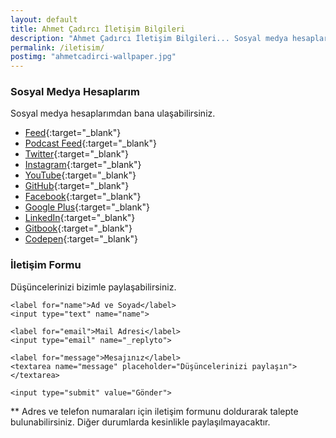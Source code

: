 ```yaml
---
layout: default
title: Ahmet Çadırcı İletişim Bilgileri
description: "Ahmet Çadırcı İletişim Bilgileri... Sosyal medya hesapları ve iletişim formu üzerinden ulaşabilirsiniz."
permalink: /iletisim/
postimg: "ahmetcadirci-wallpaper.jpg"
---
```


### Sosyal Medya Hesaplarım

Sosyal medya hesaplarımdan bana ulaşabilirsiniz.

- [Feed](https://ahmetcadirci.com.tr/rss){:target="_blank"}
- [Podcast Feed](https://ahmetcadirci.com.tr/podcast){:target="_blank"}
- [Twitter](https://ahmetcadirci.com.tr/twitter){:target="_blank"}
- [Instagram](https://ahmetcadirci.com.tr/instagram){:target="_blank"}
- [YouTube](https://ahmetcadirci.com.tr/youtube){:target="_blank"}
- [GitHub](https://ahmetcadirci.com.tr/github){:target="_blank"}
- [Facebook](https://ahmetcadirci.com.tr/facebook){:target="_blank"}
- [Google Plus](https://ahmetcadirci.com.tr/googleplus){:target="_blank"}
- [LinkedIn](https://ahmetcadirci.com.tr/linkedin){:target="_blank"}
- [Gitbook](https://www.gitbook.com/@ahmetcadirci25){:target="_blank"}
- [Codepen](https://codepen.io/ahmetcadirci25){:target="_blank"}

### İletişim Formu

Düşüncelerinizi bizimle paylaşabilirsiniz.


<form action="https://formspree.io/ahmetcadirci25@gmail.com"
      method="POST">

    <label for="name">Ad ve Soyad</label>
    <input type="text" name="name">

    <label for="email">Mail Adresi</label>
    <input type="email" name="_replyto">

    <label for="message">Mesajınız</label>
    <textarea name="message" placeholder="Düşüncelerinizi paylaşın"></textarea>

    <input type="submit" value="Gönder">
</form>



<!--<iframe src="https://docs.google.com/forms/d/e/1FAIpQLSemwowSc38Ycr5u4ob9_5ggz00frKgGi4fKSksBy-qUvIa4rg/viewform?embedded=true" width="100%" height="1100" frameborder="0" marginheight="0" marginwidth="0">Yükleniyor...</iframe>-->

** Adres ve telefon numaraları için iletişim formunu doldurarak talepte bulunabilirsiniz. Diğer durumlarda kesinlikle paylaşılmayacaktır. 